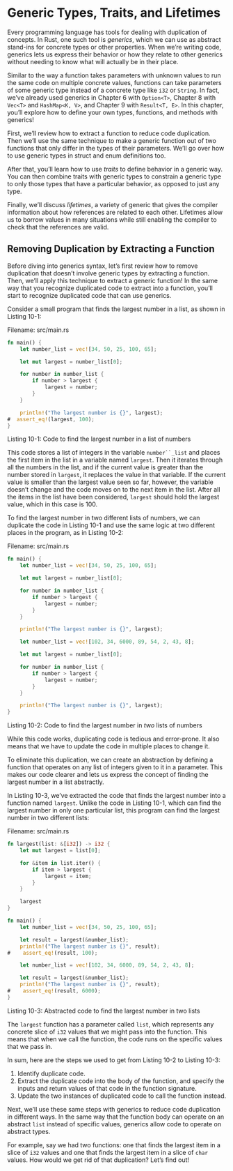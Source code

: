 # Generic Types, Traits, and Lifetimes

Every programming language has tools for dealing with duplication of concepts.
In Rust, one such tool is *generics*, which we can use as abstract stand-ins
for concrete types or other properties. When we’re writing code, generics lets
us express their behavior or how they relate to other generics without needing
to know what will actually be in their place.

Similar to the way a function takes parameters with unknown values to run the
same code on multiple concrete values, functions can take parameters of some
generic type instead of a concrete type like `i32` or `String`. In fact, we’ve
already used generics in Chapter 6 with `Option<T>`, Chapter 8 with `Vec<T>`
and `HashMap<K, V>`, and Chapter 9 with `Result<T, E>`. In this chapter, you’ll
explore how to define your own types, functions, and methods with generics!

First, we’ll review how to extract a function to reduce code duplication. Then
we’ll use the same technique to make a generic function out of two functions
that only differ in the types of their parameters. We’ll go over how to use
generic types in struct and enum definitions too.

After that, you’ll learn how to use *traits* to define behavior in a generic
way. You can then combine traits with generic types to constrain a generic type
to only those types that have a particular behavior, as opposed to just any
type.

Finally, we’ll discuss *lifetimes*, a variety of generic that gives the
compiler information about how references are related to each other. Lifetimes
allow us to borrow values in many situations while still enabling the compiler
to check that the references are valid.

## Removing Duplication by Extracting a Function

Before diving into generics syntax, let’s first review how to remove
duplication that doesn’t involve generic types by extracting a function. Then,
we’ll apply this technique to extract a generic function! In the same way that
you recognize duplicated code to extract into a function, you’ll start to
recognize duplicated code that can use generics.

Consider a small program that finds the largest number in a list, as shown in
Listing 10-1:

<span class="filename">Filename: src/main.rs</span>

```rust
fn main() {
    let number_list = vec![34, 50, 25, 100, 65];

    let mut largest = number_list[0];

    for number in number_list {
        if number > largest {
            largest = number;
        }
    }

    println!("The largest number is {}", largest);
#  assert_eq!(largest, 100);
}
```

<span class="caption">Listing 10-1: Code to find the largest number in a list
of numbers</span>

This code stores a list of integers in the variable `number``_list` and places
the first item in the list in a variable named `largest`. Then it iterates
through all the numbers in the list, and if the current value is greater than
the number stored in `largest`, it replaces the value in that variable. If the
current value is smaller than the largest value seen so far, however, the
variable doesn’t change and the code moves on to the next item in the list.
After all the items in the list have been considered, `largest` should hold the
largest value, which in this case is 100.

To find the largest number in two different lists of numbers, we can duplicate
the code in Listing 10-1 and use the same logic at two different places in the
program, as in Listing 10-2:

<span class="filename">Filename: src/main.rs</span>

```rust
fn main() {
    let number_list = vec![34, 50, 25, 100, 65];

    let mut largest = number_list[0];

    for number in number_list {
        if number > largest {
            largest = number;
        }
    }

    println!("The largest number is {}", largest);

    let number_list = vec![102, 34, 6000, 89, 54, 2, 43, 8];

    let mut largest = number_list[0];

    for number in number_list {
        if number > largest {
            largest = number;
        }
    }

    println!("The largest number is {}", largest);
}
```

<span class="caption">Listing 10-2: Code to find the largest number in *two*
lists of numbers</span>

While this code works, duplicating code is tedious and error-prone. It also
means that we have to update the code in multiple places to change it.

To eliminate this duplication, we can create an abstraction by defining a
function that operates on any list of integers given to it in a parameter. This
makes our code clearer and lets us express the concept of finding the largest
number in a list abstractly.

In Listing 10-3, we’ve extracted the code that finds the largest number into a
function named `largest`. Unlike the code in Listing 10-1, which can find the
largest number in only one particular list, this program can find the largest
number in two different lists:

<span class="filename">Filename: src/main.rs</span>

```rust
fn largest(list: &[i32]) -> i32 {
    let mut largest = list[0];

    for &item in list.iter() {
        if item > largest {
            largest = item;
        }
    }

    largest
}

fn main() {
    let number_list = vec![34, 50, 25, 100, 65];

    let result = largest(&number_list);
    println!("The largest number is {}", result);
#    assert_eq!(result, 100);

    let number_list = vec![102, 34, 6000, 89, 54, 2, 43, 8];

    let result = largest(&number_list);
    println!("The largest number is {}", result);
#    assert_eq!(result, 6000);
}
```

<span class="caption">Listing 10-3: Abstracted code to find the largest number
in two lists</span>

The `largest` function has a parameter called `list`, which represents any
concrete slice of `i32` values that we might pass into the function. This means
that when we call the function, the code runs on the specific values that we
pass in.

In sum, here are the steps we used to get from Listing 10-2 to Listing 10-3:

1. Identify duplicate code.
2. Extract the duplicate code into the body of the function, and specify the
   inputs and return values of that code in the function signature.
3. Update the two instances of duplicated code to call the function instead.

Next, we’ll use these same steps with generics to reduce code duplication in
different ways. In the same way that the function body can operate on an
abstract `list` instead of specific values, generics allow code to operate on
abstract types.

For example, say we had two functions: one that finds the largest item in a
slice of `i32` values and one that finds the largest item in a slice of `char`
values. How would we get rid of that duplication? Let’s find out!
